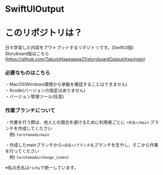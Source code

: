 # SwiftUIOutput

# このリポジトリは？
日々学習した内容をアウトプットするリポジトリです。(SwiftUI版)  
Storyboard版はこちら(https://github.com/TakumiHasegawa21/storyboardOutput/tree/main)


### 必要なものはこちら  
・MacOS(Windows環境から挙動を確認することはできません)  
・Xcode(バージョンの指定はありません)  
・バージョン管理ツール(任意)



### 作業ブランチについて
・作業を行う際は、他人との競合を避けるために利用者ごとに `<氏名>/main` ブランチを作成してください  
　例) `taroYamada/main`  
 
・作成したmainブランチから`<氏名>/ブランチ名`ブランチを生やし、そこから作業を行ってください  
　例) `taroYamada/change_indent`

※私の氏名は`richy`で統一しています。
